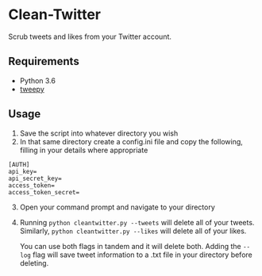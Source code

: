 # Clean-Twitter
Scrub tweets and likes from your Twitter account.

## Requirements
- Python 3.6
- [tweepy](https://github.com/tweepy/tweepy)

## Usage

1. Save the script into whatever directory you wish
2. In that same directory create a config.ini file and copy the following, filling in your details where appropriate
```
[AUTH]
api_key=
api_secret_key=
access_token=
access_token_secret=
```
3. Open your command prompt and navigate to your directory
4. Running ```python cleantwitter.py --tweets``` will delete all of your tweets. Similarly, ```python cleantwitter.py --likes``` will delete all of your likes.
   
   You can use both flags in tandem and it will delete both. Adding the ```--log``` flag will save tweet information to a .txt file in your directory before deleting.
